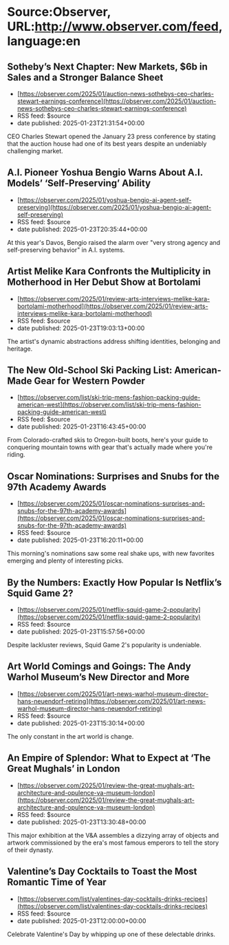 # Source:Observer, URL:http://www.observer.com/feed, language:en

## Sotheby’s Next Chapter: New Markets, $6b in Sales and a Stronger Balance Sheet
 - [https://observer.com/2025/01/auction-news-sothebys-ceo-charles-stewart-earnings-conference](https://observer.com/2025/01/auction-news-sothebys-ceo-charles-stewart-earnings-conference)
 - RSS feed: $source
 - date published: 2025-01-23T21:31:54+00:00

CEO Charles Stewart opened the January 23 press conference by stating that the auction house had one of its best years despite an undeniably challenging market.

## A.I. Pioneer Yoshua Bengio Warns About A.I. Models’ ‘Self-Preserving’ Ability
 - [https://observer.com/2025/01/yoshua-bengio-ai-agent-self-preserving](https://observer.com/2025/01/yoshua-bengio-ai-agent-self-preserving)
 - RSS feed: $source
 - date published: 2025-01-23T20:35:44+00:00

At this year's Davos, Bengio raised the alarm over "very strong agency and self-preserving behavior" in A.I. systems.

## Artist Melike Kara Confronts the Multiplicity in Motherhood in Her Debut Show at Bortolami
 - [https://observer.com/2025/01/review-arts-interviews-melike-kara-bortolami-motherhood](https://observer.com/2025/01/review-arts-interviews-melike-kara-bortolami-motherhood)
 - RSS feed: $source
 - date published: 2025-01-23T19:03:13+00:00

The artist's dynamic abstractions address shifting identities, belonging and heritage.

## The New Old-School Ski Packing List: American-Made Gear for Western Powder
 - [https://observer.com/list/ski-trip-mens-fashion-packing-guide-american-west](https://observer.com/list/ski-trip-mens-fashion-packing-guide-american-west)
 - RSS feed: $source
 - date published: 2025-01-23T16:43:45+00:00

From Colorado-crafted skis to Oregon-built boots, here's your guide to conquering mountain towns with gear that's actually made where you're riding.

## Oscar Nominations: Surprises and Snubs for the 97th Academy Awards
 - [https://observer.com/2025/01/oscar-nominations-surprises-and-snubs-for-the-97th-academy-awards](https://observer.com/2025/01/oscar-nominations-surprises-and-snubs-for-the-97th-academy-awards)
 - RSS feed: $source
 - date published: 2025-01-23T16:20:11+00:00

This morning's nominations saw some real shake ups, with new favorites emerging and plenty of interesting picks.

## By the Numbers: Exactly How Popular Is Netflix’s Squid Game 2?
 - [https://observer.com/2025/01/netflix-squid-game-2-popularity](https://observer.com/2025/01/netflix-squid-game-2-popularity)
 - RSS feed: $source
 - date published: 2025-01-23T15:57:56+00:00

Despite lackluster reviews, Squid Game 2's popularity is undeniable.

## Art World Comings and Goings: The Andy Warhol Museum’s New Director and More
 - [https://observer.com/2025/01/art-news-warhol-museum-director-hans-neuendorf-retiring](https://observer.com/2025/01/art-news-warhol-museum-director-hans-neuendorf-retiring)
 - RSS feed: $source
 - date published: 2025-01-23T15:30:14+00:00

The only constant in the art world is change.

## An Empire of Splendor: What to Expect at ‘The Great Mughals’ in London
 - [https://observer.com/2025/01/review-the-great-mughals-art-architecture-and-opulence-va-museum-london](https://observer.com/2025/01/review-the-great-mughals-art-architecture-and-opulence-va-museum-london)
 - RSS feed: $source
 - date published: 2025-01-23T13:30:48+00:00

This major exhibition at the V&#38;A assembles a dizzying array of objects and artwork commissioned by the era's most famous emperors to tell the story of their dynasty.

## Valentine’s Day Cocktails to Toast the Most Romantic Time of Year
 - [https://observer.com/list/valentines-day-cocktails-drinks-recipes](https://observer.com/list/valentines-day-cocktails-drinks-recipes)
 - RSS feed: $source
 - date published: 2025-01-23T12:00:00+00:00

Celebrate Valentine's Day by whipping up one of these delectable drinks.

